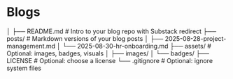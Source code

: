 # Blogs
│
├── README.md                  # Intro to your blog repo with Substack redirect
├── posts/                     # Markdown versions of your blog posts
│   ├── 2025-08-28-project-management.md
│   └── 2025-08-30-hr-onboarding.md
├── assets/                    # Optional: images, badges, visuals
│   ├── images/
│   └── badges/
├── LICENSE                    # Optional: choose a license
└── .gitignore                 # Optional: ignore system files
